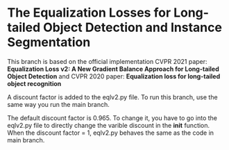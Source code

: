 # The Equalization Losses for Long-tailed Object Detection and Instance Segmentation

This branch is based on the official implementation CVPR 2021 paper: **Equalization Loss v2: A New Gradient Balance Approach for Long-tailed Object Detection** and CVPR 2020 paper: **Equalization loss for long-tailed object recognition**

A discount factor is added to the eqlv2.py file. To run this branch, use the same way you run the main branch. 

The default discount factor is 0.965. To change it, you have to go into the eqlv2.py file to directly change the varible discount in the __init__ function. When the discount factor = 1, eqlv2.py behaves the same as the code in main branch. 